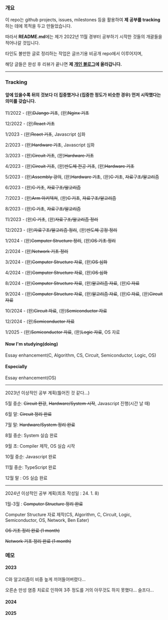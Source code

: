 ### 개요

이 repo는 github projects, issues, milestones 등을 활용하여 **제 공부를 tracking**하는 데에 목적을 두고 만들었습니다.

따라서 **README.md**에는 제가 2022년 11월 경부터 공부하기 시작한 것들의 개괄들을 적어나갈 것입니다.

타인도 볼만한 글로 정리하는 작업은 글쓰기용 비공개 repo에서 이루어지며,

해당 글들은 완성 후 리뷰가 끝나면 **제 [개인 블로그](https://moyqi.com "moyqi 블로그")에 올라갑니다.**

***

### Tracking

#### 앞에 있을수록 뒤의 것보다 더 집중했거나 (집중한 정도가 비슷한 경우) 먼저 시작했다는 의미를 갖습니다.

11/2022 - (완)~~DJango 기초~~, (완)~~Nginx 기초~~

12/2022 - (완)~~React 기초~~

1/2023 - (완)~~React 기초~~, Javascript 심화

2/2023 - (완)~~Hardware 기초~~, Javascript 심화

3/2023 - (완)~~Circuit 기초~~, (완)~~Hardware 기초~~

4/2023 - (완)~~Circuit 기초~~, (완)~~반도체 전공 기초~~, (완)~~Hardware 기초~~

5/2023 - (완)~~Assembly 강의~~, (완)~~Hardware 기초~~, (완)~~C 기초~~, ~~자료구조/알고리즘~~

6/2023 - (완)~~C 기초~~, ~~자료구조/알고리즘~~

7/2023 - (완)~~Arm 아키텍처~~, (완)~~C 기초~~, ~~자료구조/알고리즘~~

8/2023 - (완)~~C 기초~~, ~~자료구조/알고리즘~~

11/2023 - (완)~~C 기초~~, (완)~~자료구조/알고리즘 정리~~

12/2023 - (완)~~자료구조/알고리즘 정리~~, (완)~~반도체 공정 정리~~

1/2024 - (완)~~Computer Structure 정리~~, (완)~~OS 기초 정리~~

2/2024 - (완)~~Network 기초 정리~~

3/2024 - (완)~~Computer Structure 자료~~, (완)~~OS 심화~~

4/2024 - (완)~~Computer Structure 자료~~, (완)~~OS 심화~~

8/2024 - (완)~~Computer Structure 자료~~, (완)~~알고리즘 자료~~, (완)~~C 자료~~

9/2024 - (완)~~Computer Structure 자료~~, (완)~~알고리즘 자료~~, (완)~~C 자료~~, (완)~~Circuit 자료~~

10/2024 - (완)~~Circuit 자료~~, (완)~~Semiconductor 자료~~

12/2024 - (완)~~Semiconductor 자료~~

1/2025 - (완)~~Semiconductor 자료~~, (완)~~Logic 자료~~, OS 자료

#### Now I'm studying(doing)

Essay enhancement(C, Algorithm, CS, Circuit, Semiconductor, Logic, OS)

#### Especially

Essay enhancement(OS)

***

2023년 이상적인 공부 계획(틀어진 것 같다...)

5월 중순: ~~Circuit 완강~~, ~~Hardware/System 시작~~, Javascript 진행(시간 날 때)

6월 말: ~~Circuit 정리 완료~~

7월 말: ~~Hardware/System 정리 완료~~

8월 중순: System 실습 완료

9월 초: Compiler 제작, OS 실습 시작

10월 중순: Javascript 완료

11월 중순: TypeScript 완료

12월 말 : OS 실습 완료

***

2024년 이상적인 공부 계획(최초 작성일 : 24. 1. 8)

1월-3월 : ~~Computer Structure 정리 완료~~

Computer Structure 자료 제작(CS, Algorithm, C, Circuit, Logic, Semiconductor, OS, Network, Ben Eater)

~~OS 기초 정리 완료 (1 month)~~

~~Network 기초 정리 완료 (1 month)~~



### 메모

#### 2023

C와 알고리즘이 비중 높게 끼어들어버렸다...

오른손 만성 염증 치료로 인하여 3주 정도를 거의 아무것도 하지 못했다... 슬프다...

#### 2024

#### 2025